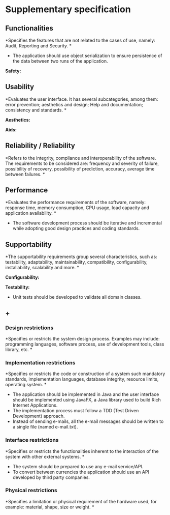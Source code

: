 # Supplementary specification## Functionalities*Specifies the features that are not related to the cases ofuse, namely: Audit, Reporting and Security. *- The application should use object serialization to ensure persistence of the data between two runs  of the application. **Safety:**## Usability*Evaluates the user interface. It has several subcategories,among them: error prevention; aesthetics and design; Help anddocumentation; consistency and standards. ***Aesthetics:****Aids:**## Reliability / Reliability*Refers to the integrity, compliance and interoperability of the software. The requirements to be considered are: frequency and severity of failure, possibility of recovery, possibility of prediction, accuracy, average time between failures. *## Performance*Evaluates the performance requirements of the software, namely: response time, memory consumption, CPU usage, load capacity and application availability. *- The software development process should be iterative and incremental while adopting good  design practices and coding standards.## Supportability*The supportability requirements group several characteristics, such as:testability, adaptability, maintainability, compatibility,configurability, installability, scalability and more. ***Configurability:****Testability:**-  Unit tests  should be developed to validate all domain classes.## +### Design restrictions*Specifies or restricts the system design process. Examples may include: programming languages, software process, use of development tools, class library, etc. *### Implementation restrictions*Specifies or restricts the code or construction of a system suchmandatory standards, implementation languages,database integrity, resource limits, operating system. *- The application should be implemented in Java and the user interface should be implemented  using JavaFX, a Java library used to build Rich Internet Applications.- The implementation process must follow a TDD (Test Driven Development) approach.- Instead of  sending e-mails, all the e-mail messages should be written to a single file (named e-mail.txt).### Interface restrictions*Specifies or restricts the functionalities inherent to the interaction of thesystem with other external systems. *- The system should be prepared to use any e-mail service/API.- To convert  between currencies the application should use an API developed by third party companies.### Physical restrictions*Specifies a limitation or physical requirement of the hardware used, forexample: material, shape, size or weight. *